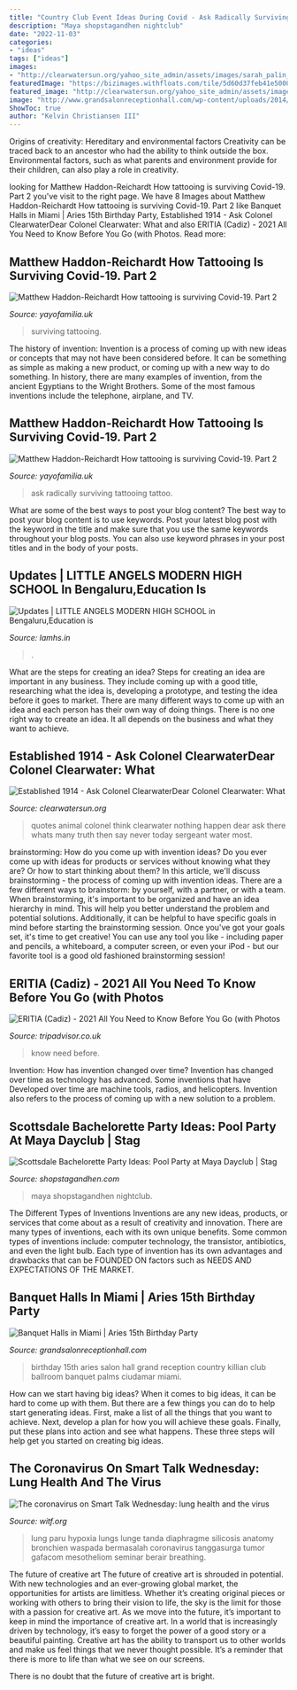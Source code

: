 ```yaml
---
title: "Country Club Event Ideas During Covid - Ask Radically Surviving Tattooing Tattoo"
description: "Maya shopstagandhen nightclub"
date: "2022-11-03"
categories:
- "ideas"
tags: ["ideas"]
images:
- "http://clearwatersun.org/yahoo_site_admin/assets/images/sarah_palin_speaks_out_copy.82131253_std.jpg"
featuredImage: "https://bizimages.withfloats.com/tile/5d60d37feb41e50001938019.jpg"
featured_image: "http://clearwatersun.org/yahoo_site_admin/assets/images/sarah_palin_speaks_out_copy.82131253_std.jpg"
image: "http://www.grandsalonreceptionhall.com/wp-content/uploads/2014/02/Aries-15th-Birthday-Party-Ciudamar-at-Killian-Palms-Country-Club-Grand-Salon-Ballroom-grand-Salon-Reception-Hall-7.jpg"
ShowToc: true
author: "Kelvin Christiansen III"
---
```



Origins of creativity: Hereditary and environmental factors
Creativity can be traced back to an ancestor who had the ability to think outside the box. Environmental factors, such as what parents and environment provide for their children, can also play a role in creativity.

	

		
looking for Matthew Haddon-Reichardt How tattooing is surviving Covid-19. Part 2 you've visit to the right page. We have 8 Images about Matthew Haddon-Reichardt How tattooing is surviving Covid-19. Part 2 like Banquet Halls in Miami | Aries 15th Birthday Party, Established 1914 - ﻿Ask Colonel ClearwaterDear Colonel Clearwater: What and also ERITIA (Cadiz) - 2021 All You Need to Know Before You Go (with Photos. Read more:
		
    
## Matthew Haddon-Reichardt How Tattooing Is Surviving Covid-19. Part 2

<img loading=lazy src="https://cdn.shopify.com/s/files/1/2156/7915/files/IMG_1109_large.JPG?v=1591204434" onerror="this.onerror=null;this.src='https://tse2.mm.bing.net/th?id=OIP.9dTUP05WmiPmKUaS0XwehAAAAA&amp;pid=15.1';" alt="Matthew Haddon-Reichardt How tattooing is surviving Covid-19. Part 2">

_Source: yayofamilia.uk_

>surviving tattooing. 

	

The history of invention:
Invention is a process of coming up with new ideas or concepts that may not have been considered before. It can be something as simple as making a new product, or coming up with a new way to do something. In history, there are many examples of invention, from the ancient Egyptians to the Wright Brothers. Some of the most famous inventions include the telephone, airplane, and TV.

    
## Matthew Haddon-Reichardt How Tattooing Is Surviving Covid-19. Part 2

<img loading=lazy src="https://cdn.shopify.com/s/files/1/2156/7915/files/IMG_1064_large.JPG?v=1591204409" onerror="this.onerror=null;this.src='https://tse4.mm.bing.net/th?id=OIP.hWfPzsLTpVPcwa5qmq_tRQAAAA&amp;pid=15.1';" alt="Matthew Haddon-Reichardt How tattooing is surviving Covid-19. Part 2">

_Source: yayofamilia.uk_

>ask radically surviving tattooing tattoo. 

	

What are some of the best ways to post your blog content?
The best way to post your blog content is to use keywords. Post your latest blog post with the keyword in the title and make sure that you use the same keywords throughout your blog posts. You can also use keyword phrases in your post titles and in the body of your posts.

    
## Updates | LITTLE ANGELS MODERN HIGH SCHOOL In Bengaluru,Education Is

<img loading=lazy src="https://bizimages.withfloats.com/tile/5d60d37feb41e50001938019.jpg" onerror="this.onerror=null;this.src='https://tse4.mm.bing.net/th?id=OIP.ScTyB7ZWBdDgi7HDrKo67wHaPP&amp;pid=15.1';" alt="Updates | LITTLE ANGELS MODERN HIGH SCHOOL in Bengaluru,Education is">

_Source: lamhs.in_

>. 

	

What are the steps for creating an idea?
Steps for creating an idea are important in any business. They include coming up with a good title, researching what the idea is, developing a prototype, and testing the idea before it goes to market. 
There are many different ways to come up with an idea and each person has their own way of doing things. There is no one right way to create an idea. It all depends on the business and what they want to achieve.

    
## Established 1914 - ﻿Ask Colonel ClearwaterDear Colonel Clearwater: What

<img loading=lazy src="http://clearwatersun.org/yahoo_site_admin/assets/images/sarah_palin_speaks_out_copy.82131253_std.jpg" onerror="this.onerror=null;this.src='https://tse3.mm.bing.net/th?id=OIP.Y4nmBngzMxVa6oK5Tk_ClgHaCx&amp;pid=15.1';" alt="Established 1914 - ﻿Ask Colonel ClearwaterDear Colonel Clearwater: What">

_Source: clearwatersun.org_

>quotes animal colonel think clearwater nothing happen dear ask there whats many truth then say never today sergeant water most. 

	

brainstorming: How do you come up with invention ideas?
Do you ever come up with ideas for products or services without knowing what they are? Or how to start thinking about them? In this article, we'll discuss brainstorming - the process of coming up with invention ideas.
There are a few different ways to brainstorm: by yourself, with a partner, or with a team. When brainstorming, it's important to be organized and have an idea hierarchy in mind. This will help you better understand the problem and potential solutions. Additionally, it can be helpful to have specific goals in mind before starting the brainstorming session. Once you've got your goals set, it's time to get creative! You can use any tool you like - including paper and pencils, a whiteboard, a computer screen, or even your iPod - but our favorite tool is a good old fashioned brainstorming session!

    
## ERITIA (Cadiz) - 2021 All You Need To Know Before You Go (with Photos

<img loading=lazy src="https://media-cdn.tripadvisor.com/media/photo-s/12/65/6d/a0/fachada.jpg" onerror="this.onerror=null;this.src='https://tse1.mm.bing.net/th?id=OIP.tjnQ9NLBrE3ce-IUnc3nNQAAAA&amp;pid=15.1';" alt="ERITIA (Cadiz) - 2021 All You Need to Know Before You Go (with Photos">

_Source: tripadvisor.co.uk_

>know need before. 

	

Invention: How has invention changed over time?
Invention has changed over time as technology has advanced. Some inventions that have Developed over time are machine tools, radios, and helicopters. Invention also refers to the process of coming up with a new solution to a problem.

    
## Scottsdale Bachelorette Party Ideas: Pool Party At Maya Dayclub | Stag

<img loading=lazy src="http://cdn.shopify.com/s/files/1/1374/6221/products/Scottsdale_Bachelorette_Party_2b9380c1-5420-4090-9d91-b488df602965_600x600.jpg?v=1560879215" onerror="this.onerror=null;this.src='https://tse2.mm.bing.net/th?id=OIP.Yq23L9lLo-_9AKGnZNrZ9wHaDQ&amp;pid=15.1';" alt="Scottsdale Bachelorette Party Ideas: Pool Party at Maya Dayclub | Stag">

_Source: shopstagandhen.com_

>maya shopstagandhen nightclub. 

	

The Different Types of Inventions
Inventions are any new ideas, products, or services that come about as a result of creativity and innovation. There are many types of inventions, each with its own unique benefits. Some common types of inventions include: computer technology, the transistor, antibiotics, and even the light bulb. Each type of invention has its own advantages and drawbacks that can be FOUNDED ON factors such as NEEDS AND EXPECTATIONS OF THE MARKET.

    
## Banquet Halls In Miami | Aries 15th Birthday Party

<img loading=lazy src="http://www.grandsalonreceptionhall.com/wp-content/uploads/2014/02/Aries-15th-Birthday-Party-Ciudamar-at-Killian-Palms-Country-Club-Grand-Salon-Ballroom-grand-Salon-Reception-Hall-7.jpg" onerror="this.onerror=null;this.src='https://tse1.mm.bing.net/th?id=OIP.UIQrZQtcZ7Yb_2JtGQobjgHaE5&amp;pid=15.1';" alt="Banquet Halls in Miami | Aries 15th Birthday Party">

_Source: grandsalonreceptionhall.com_

>birthday 15th aries salon hall grand reception country killian club ballroom banquet palms ciudamar miami. 

	

How can we start having big ideas?
When it comes to big ideas, it can be hard to come up with them. But there are a few things you can do to help start generating ideas. First, make a list of all the things that you want to achieve. Next, develop a plan for how you will achieve these goals. Finally, put these plans into action and see what happens. These three steps will help get you started on creating big ideas.

    
## The Coronavirus On Smart Talk Wednesday: Lung Health And The Virus

<img loading=lazy src="https://www.witf.io/wp-content/uploads/2020/03/iStock-1082863970-1920x1080.jpg" onerror="this.onerror=null;this.src='https://tse4.mm.bing.net/th?id=OIP.ynzUSPBa8Xf6m0xdXc1VzgHaEK&amp;pid=15.1';" alt="The coronavirus on Smart Talk Wednesday: lung health and the virus">

_Source: witf.org_

>lung paru hypoxia lungs lunge tanda diaphragme silicosis anatomy bronchien waspada bermasalah coronavirus tanggasurga tumor gafacom mesotheliom seminar berair breathing. 

	

The future of creative art
The future of creative art is shrouded in potential. With new technologies and an ever-growing global market, the opportunities for artists are limitless. Whether it’s creating original pieces or working with others to bring their vision to life, the sky is the limit for those with a passion for creative art.
As we move into the future, it’s important to keep in mind the importance of creative art. In a world that is increasingly driven by technology, it’s easy to forget the power of a good story or a beautiful painting. Creative art has the ability to transport us to other worlds and make us feel things that we never thought possible. It’s a reminder that there is more to life than what we see on our screens.

There is no doubt that the future of creative art is bright.

